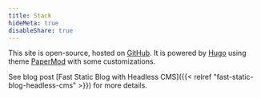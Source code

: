 ```yaml
---
title: Stack
hideMeta: true
disableShare: true
---
```


This site is open-source, hosted on [GitHub](https://github.com/jjonescz/blog).
It is powered by [Hugo](https://gohugo.io) using theme [PaperMod](https://git.io/hugopapermod) with some customizations.

See blog post [Fast Static Blog with Headless CMS]({{< relref "fast-static-blog-headless-cms" >}}) for more details.
